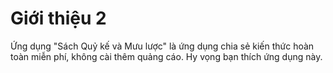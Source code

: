 # Giới thiệu 2

Ứng dụng "Sách Quỷ kế và Mưu lược" là ứng dụng chia sẻ kiến thức hoàn toàn miễn phí, không cài thêm quảng cáo. Hy vọng bạn thích ứng dụng này.
